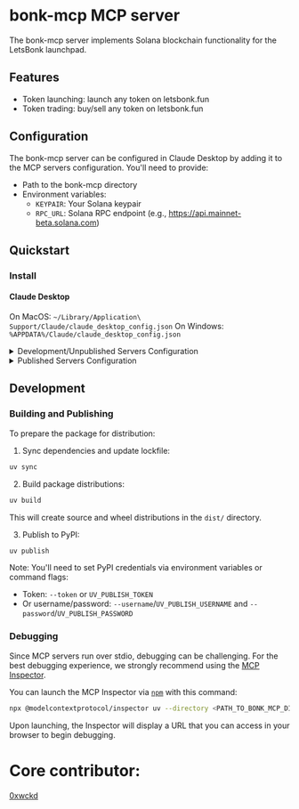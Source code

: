 # bonk-mcp MCP server

The bonk-mcp server implements Solana blockchain functionality for the LetsBonk launchpad.


## Features
- Token launching: launch any token on letsbonk.fun
- Token trading: buy/sell any token on letsbonk.fun

## Configuration

The bonk-mcp server can be configured in Claude Desktop by adding it to the MCP servers configuration. You'll need to provide:
- Path to the bonk-mcp directory
- Environment variables:
  - `KEYPAIR`: Your Solana keypair
  - `RPC_URL`: Solana RPC endpoint (e.g., https://api.mainnet-beta.solana.com)

## Quickstart

### Install

#### Claude Desktop

On MacOS: `~/Library/Application\ Support/Claude/claude_desktop_config.json`
On Windows: `%APPDATA%/Claude/claude_desktop_config.json`

<details>
  <summary>Development/Unpublished Servers Configuration</summary>
  
  ```json
  "mcpServers": {
    "bonk-mcp": {
      "command": "uv",
      "args": [
        "--directory",
        "<PATH_TO_BONK_MCP_DIRECTORY>/bonk-mcp",
        "run",
        "bonk-mcp"
      ],
      "env": {
        "KEYPAIR": "<YOUR_SOLANA_KEYPAIR>",
        "RPC_URL": "https://api.mainnet-beta.solana.com"
      }
    }
  }
  ```
</details>

<details>
  <summary>Published Servers Configuration</summary>
  
  ```json
  "mcpServers": {
    "bonk-mcp": {
      "command": "uvx",
      "args": [
        "bonk-mcp"
      ],
      "env": {
        "KEYPAIR": "<YOUR_SOLANA_KEYPAIR>",
        "RPC_URL": "https://api.mainnet-beta.solana.com"
      }
    }
  }
  ```
</details>

## Development

### Building and Publishing

To prepare the package for distribution:

1. Sync dependencies and update lockfile:
```bash
uv sync
```

2. Build package distributions:
```bash
uv build
```

This will create source and wheel distributions in the `dist/` directory.

3. Publish to PyPI:
```bash
uv publish
```

Note: You'll need to set PyPI credentials via environment variables or command flags:
- Token: `--token` or `UV_PUBLISH_TOKEN`
- Or username/password: `--username`/`UV_PUBLISH_USERNAME` and `--password`/`UV_PUBLISH_PASSWORD`

### Debugging

Since MCP servers run over stdio, debugging can be challenging. For the best debugging
experience, we strongly recommend using the [MCP Inspector](https://github.com/modelcontextprotocol/inspector).

You can launch the MCP Inspector via [`npm`](https://docs.npmjs.com/downloading-and-installing-node-js-and-npm) with this command:

```bash
npx @modelcontextprotocol/inspector uv --directory <PATH_TO_BONK_MCP_DIRECTORY>/bonk-mcp run bonk-mcp
```

Upon launching, the Inspector will display a URL that you can access in your browser to begin debugging.

# Core contributor:
[0xwckd](https://github.com/0xwckd)
